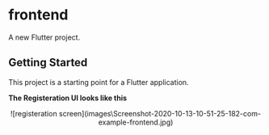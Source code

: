 # frontend

A new Flutter project.

## Getting Started

This project is a starting point for a Flutter application.

**The Registeration UI looks like this**
<p align="center">
  ![registeration screen](images\Screenshot-2020-10-13-10-51-25-182-com-example-frontend.jpg)
</p>
